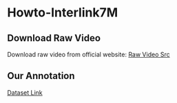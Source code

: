 # Howto-Interlink7M

## Download Raw Video
Download raw video from official website:
[Raw Video Src](https://www.di.ens.fr/willow/research/howto100m/)


## Our Annotation
[Dataset Link](https://huggingface.co/datasets/Awiny/Howto-Interlink7M)
